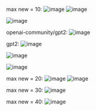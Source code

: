 max new = 10:
![image](https://github.com/user-attachments/assets/d38da234-ad1f-4ced-9992-dfdb8ab57bc0)
![image](https://github.com/user-attachments/assets/5284114d-405e-48d1-8a35-413dc7d88ec3)

![image](https://github.com/user-attachments/assets/b3f3dc60-101d-4445-b378-7389f68013f7)

openai-community/gpt2:
![image](https://github.com/user-attachments/assets/96b45d40-b1a3-4e34-a2cf-4ef9e0a85c6e)

gpt2:
![image](https://github.com/user-attachments/assets/454f2813-e2c2-48ab-b720-3d2a784537bf)


![image](https://github.com/user-attachments/assets/fce07b5b-fa84-460d-b923-4f707a67da06)

![image](https://github.com/user-attachments/assets/666cad40-750f-49f9-9acc-d57fc29c295c)



max new = 20:
![image](https://github.com/user-attachments/assets/5398f1ca-f63b-4eb8-8307-25d584e94f27)
![image](https://github.com/user-attachments/assets/8f686df7-3a11-482c-b06f-f7ae186cc675)



max new = 30:
![image](https://github.com/user-attachments/assets/f94c8d70-7f6b-44eb-9de8-9a8c38acc143)

max new = 40:
![image](https://github.com/user-attachments/assets/6ad10647-a793-45f9-9abf-40d39ff82438)

